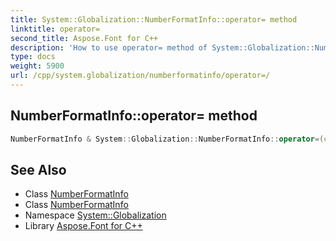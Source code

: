 ```yaml
---
title: System::Globalization::NumberFormatInfo::operator= method
linktitle: operator=
second_title: Aspose.Font for C++
description: 'How to use operator= method of System::Globalization::NumberFormatInfo class in C++.'
type: docs
weight: 5900
url: /cpp/system.globalization/numberformatinfo/operator=/
---
```

## NumberFormatInfo::operator= method




```cpp
NumberFormatInfo & System::Globalization::NumberFormatInfo::operator=(const NumberFormatInfo &)=delete
```

## See Also

* Class [NumberFormatInfo](../)
* Class [NumberFormatInfo](../)
* Namespace [System::Globalization](../../)
* Library [Aspose.Font for C++](../../../)
